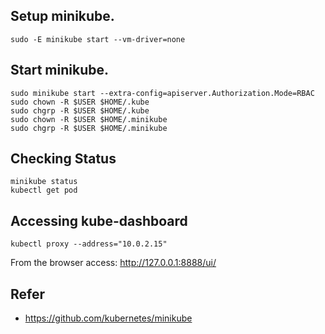 
## Setup minikube.
```
sudo -E minikube start --vm-driver=none
```

## Start minikube.
```
sudo minikube start --extra-config=apiserver.Authorization.Mode=RBAC
sudo chown -R $USER $HOME/.kube
sudo chgrp -R $USER $HOME/.kube
sudo chown -R $USER $HOME/.minikube
sudo chgrp -R $USER $HOME/.minikube
```

## Checking Status
```
minikube status
kubectl get pod
```

## Accessing kube-dashboard
```
kubectl proxy --address="10.0.2.15"
```

From the browser access: http://127.0.0.1:8888/ui/

## Refer
- https://github.com/kubernetes/minikube
